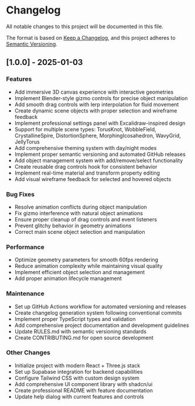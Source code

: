 # Changelog

All notable changes to this project will be documented in this file.

The format is based on [Keep a Changelog](https://keepachangelog.com/en/1.0.0/),
and this project adheres to [Semantic Versioning](https://semver.org/spec/v2.0.0.html).

## [1.0.0] - 2025-01-03

### Features

- Add immersive 3D canvas experience with interactive geometries
- Implement Blender-style gizmo controls for precise object manipulation  
- Add smooth drag controls with lerp interpolation for fluid movement
- Create dynamic scene objects with proper selection and wireframe feedback
- Implement professional settings panel with Excalidraw-inspired design
- Support for multiple scene types: TorusKnot, WobbleField, CrystallineSpire, DistortionSphere, MorphingIcosahedron, WavyGrid, JellyTorus
- Add comprehensive theming system with day/night modes
- Implement proper semantic versioning and automated GitHub releases
- Add object management system with add/remove/select functionality
- Create reusable drag controls hook for consistent behavior
- Implement real-time material and transform property editing
- Add visual wireframe feedback for selected and hovered objects

### Bug Fixes

- Resolve animation conflicts during object manipulation
- Fix gizmo interference with natural object animations
- Ensure proper cleanup of drag controls and event listeners
- Prevent glitchy behavior in geometry animations
- Correct main scene object selection and manipulation

### Performance

- Optimize geometry parameters for smooth 60fps rendering
- Reduce animation complexity while maintaining visual quality
- Implement efficient object selection and management
- Add proper animation lifecycle management

### Maintenance

- Set up GitHub Actions workflow for automated versioning and releases
- Create changelog generation system following conventional commits
- Implement proper TypeScript types and validation
- Add comprehensive project documentation and development guidelines
- Update RULES.md with semantic versioning standards
- Create CONTRIBUTING.md for open source development

### Other Changes

- Initialize project with modern React + Three.js stack
- Set up Supabase integration for backend capabilities
- Configure Tailwind CSS with custom design system
- Add comprehensive UI component library with shadcn/ui
- Create professional README with feature documentation
- Update help dialog with current features and controls